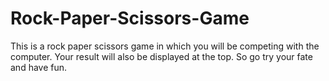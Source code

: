 # Rock-Paper-Scissors-Game
This is a rock paper scissors game in which you will be competing with the computer. Your result will also be displayed at the top. So go try your fate and have fun.
